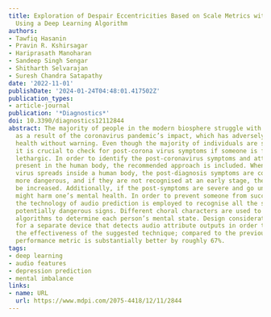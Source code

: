 ```yaml
---
title: Exploration of Despair Eccentricities Based on Scale Metrics with Feature Sampling
  Using a Deep Learning Algorithm
authors:
- Tawfiq Hasanin
- Pravin R. Kshirsagar
- Hariprasath Manoharan
- Sandeep Singh Sengar
- Shitharth Selvarajan
- Suresh Chandra Satapathy
date: '2022-11-01'
publishDate: '2024-01-24T04:48:01.417502Z'
publication_types:
- article-journal
publication: '*Diagnostics*'
doi: 10.3390/diagnostics12112844
abstract: The majority of people in the modern biosphere struggle with depression
  as a result of the coronavirus pandemic’s impact, which has adversely impacted mental
  health without warning. Even though the majority of individuals are still protected,
  it is crucial to check for post-corona virus symptoms if someone is feeling a little
  lethargic. In order to identify the post-coronavirus symptoms and attacks that are
  present in the human body, the recommended approach is included. When a harmful
  virus spreads inside a human body, the post-diagnosis symptoms are considerably
  more dangerous, and if they are not recognised at an early stage, the risks will
  be increased. Additionally, if the post-symptoms are severe and go untreated, it
  might harm one’s mental health. In order to prevent someone from succumbing to depression,
  the technology of audio prediction is employed to recognise all the symptoms and
  potentially dangerous signs. Different choral characters are used to combine machine-learning
  algorithms to determine each person’s mental state. Design considerations are made
  for a separate device that detects audio attribute outputs in order to evaluate
  the effectiveness of the suggested technique; compared to the previous method, the
  performance metric is substantially better by roughly 67%.
tags:
- deep learning
- audio features
- depression prediction
- mental imbalance
links:
- name: URL
  url: https://www.mdpi.com/2075-4418/12/11/2844
---
```

